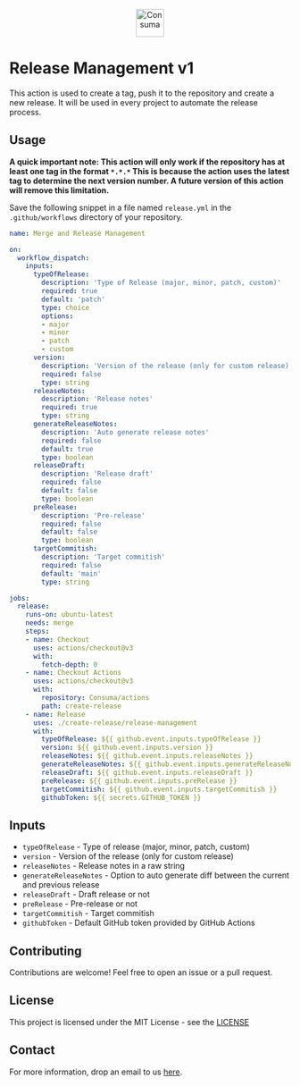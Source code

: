 <p align="center">
  <img src="https://consuma.ai/static/media/logowithname.9e26c0e0.svg" alt="Consuma" height="50" />
</p>

# Release Management v1

This action is used to create a tag, push it to the repository and create a new release.
It will be used in every project to automate the release process.

## Usage

**A quick important note: This action will only work if the repository has at least one tag in the format `*.*.*` This is because the action uses the latest tag to determine the next version number. A future version of this action will remove this limitation.**


Save the following snippet in a file named `release.yml` in the `.github/workflows` directory of your repository.

```yaml
name: Merge and Release Management

on:
  workflow_dispatch:
    inputs:
      typeOfRelease:
        description: 'Type of Release (major, minor, patch, custom)'
        required: true
        default: 'patch'
        type: choice
        options:
        - major
        - minor
        - patch
        - custom
      version:
        description: 'Version of the release (only for custom release)'
        required: false
        type: string
      releaseNotes:
        description: 'Release notes'
        required: true
        type: string
      generateReleaseNotes:
        description: 'Auto generate release notes'
        required: false
        default: true
        type: boolean
      releaseDraft:
        description: 'Release draft'
        required: false
        default: false
        type: boolean
      preRelease:
        description: 'Pre-release'
        required: false
        default: false
        type: boolean
      targetCommitish:
        description: 'Target commitish'
        required: false
        default: 'main'
        type: string

jobs:
  release:
    runs-on: ubuntu-latest
    needs: merge
    steps:
    - name: Checkout
      uses: actions/checkout@v3
      with:
        fetch-depth: 0
    - name: Checkout Actions
      uses: actions/checkout@v3
      with:
        repository: Consuma/actions
        path: create-release
    - name: Release
      uses: ./create-release/release-management
      with:
        typeOfRelease: ${{ github.event.inputs.typeOfRelease }}
        version: ${{ github.event.inputs.version }}
        releaseNotes: ${{ github.event.inputs.releaseNotes }}
        generateReleaseNotes: ${{ github.event.inputs.generateReleaseNotes }}
        releaseDraft: ${{ github.event.inputs.releaseDraft }}
        preRelease: ${{ github.event.inputs.preRelease }}
        targetCommitish: ${{ github.event.inputs.targetCommitish }}
        githubToken: ${{ secrets.GITHUB_TOKEN }}
```

## Inputs

- `typeOfRelease` - Type of release (major, minor, patch, custom)
- `version` - Version of the release (only for custom release)
- `releaseNotes` - Release notes in a raw string
- `generateReleaseNotes` - Option to auto generate diff between the current and previous release
- `releaseDraft` - Draft release or not
- `preRelease` - Pre-release or not
- `targetCommitish` - Target commitish
- `githubToken` - Default GitHub token provided by GitHub Actions

## Contributing

Contributions are welcome! Feel free to open an issue or a pull request.

## License

This project is licensed under the MIT License - see the [LICENSE](https://github.com/Consuma/release-management/blob/main/LICENSE)

## Contact

For more information, drop an email to us [here](mailto:contact@consuma.ai).